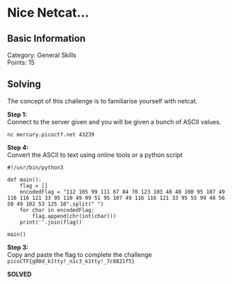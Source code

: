 # Nice Netcat...

## Basic Information
Category: General Skills   
Points: 15  

## Solving
The concept of this challenge is to familiarise yourself with netcat.
  
**Step 1:**  
Connect to the server given and you will be given a bunch of ASCII values.    
```
nc mercury.picoctf.net 43239
```

**Step 4:**   
Convert the ASCII to text using online tools or a python script  
```
#!/usr/bin/python3

def main():
	flag = []
	encodedFlag = "112 105 99 111 67 84 70 123 103 48 48 100 95 107 49 116 116 121 33 95 110 49 99 51 95 107 49 116 116 121 33 95 55 99 48 56 50 49 102 53 125 10".split(" ")
	for char in encodedFlag:
		flag.append(chr(int(char)))
	print(''.join(flag))

main()
```  

**Step 3:**   
Copy and paste the flag to complete the challenge  
```picoCTF{g00d_k1tty!_n1c3_k1tty!_7c0821f5}```  

**SOLVED**  
